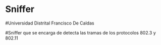 # Sniffer

#Universidad Distrital Francisco De Caldas

#Sniffer que se encarga de detecta las tramas de los protocolos 802.3 y 802.11
